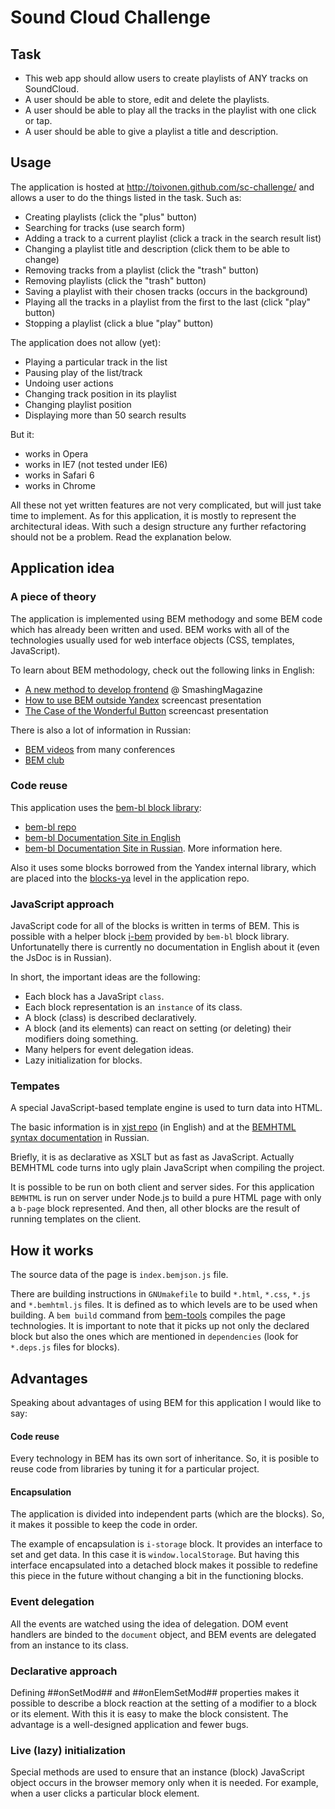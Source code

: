 Sound Cloud Challenge
============

## Task
 * This web app should allow users to create playlists of ANY tracks on SoundCloud.
 * A user should be able to store, edit and delete the playlists.
 * A user should be able to play all the tracks in the playlist with one click or tap.
 * A user should be able to give a playlist a title and description.

## Usage
The application is hosted at http://toivonen.github.com/sc-challenge/ and allows a user to do the things listed in the task.
Such as:
 * Creating playlists (click the "plus" button)
 * Searching for tracks (use search form)
 * Adding a track to a current playlist (click a track in the search result list)
 * Changing a playlist title and description (click them to be able to change)
 * Removing tracks from a playlist (click the "trash" button)
 * Removing playlists (click the "trash" button)
 * Saving a playlist with their chosen tracks (occurs in the background)
 * Playing all the tracks in a playlist from the first to the last (click "play" button)
 * Stopping a playlist (click a blue "play" button)

The application does not allow (yet):
 * Playing a particular track in the list
 * Pausing play of the list/track
 * Undoing user actions
 * Changing track position in its playlist
 * Changing playlist position
 * Displaying more than 50 search results

But it:
  * works in Opera
  * works in IE7 (not tested under IE6)
  * works in Safari 6
  * works in Chrome 

All these not yet written features are not very complicated, but will just take time to implement.
As for this application, it is mostly to represent the architectural ideas. With such a design
structure any further refactoring should not be a problem.
Read the explanation below.

## Application idea
### A piece of theory
The application is implemented using BEM methodogy and some BEM code which has already been written and used.
BEM works with all of the technologies usually used for web interface objects (CSS, templates, JavaScript).

To learn about BEM methodology, check out the following links in English:
  * [A new method to develop frontend](http://coding.smashingmagazine.com/front-end-methodology-bem-file-system-representation/)
  @ SmashingMagazine
  * [How to use BEM outside Yandex](https://vimeo.com/38346573) screencast presentation
  * [The Case of the Wonderful Button](https://vimeo.com/44013317) screencast presentation

There is also a lot of information in Russian:
 * [BEM videos](https://vimeo.com/user7969200/videos) from many conferences
 * [BEM club](http://clubs.ya.ru/bem/)

### Code reuse
This application uses the [bem-bl block library](https://github.com/bem/bem-bl):
 * [bem-bl repo](https://github.com/bem/bem-bl)
 * [bem-bl Documentation Site in English](http://bem.github.com/bem-bl/index.en.html)
 * [bem-bl Documentation Site in Russian](http://bem.github.com/bem-bl/index.ru.html). More information here.

Also it uses some blocks borrowed from the Yandex internal library, which are placed into the [blocks-ya](https://github.com/toivonen/sc-challenge/tree/master/blocks-ya)
level in the application repo.

### JavaScript approach
JavaScript code for all of the blocks is written in terms of BEM. This is possible with
a helper block [i-bem](http://bem.github.com/bem-bl/sets/common-desktop/i-bem/i-bem.ru.html)
provided by ``bem-bl`` block library.
Unfortunatelly there is currently no documentation in English about it (even the JsDoc is in Russian).

In short, the important ideas are the following:
 * Each block has a JavaSript ``class``.
 * Each block representation is an ``instance`` of its class.
 * A block (class) is described declaratively.
 * A block (and its elements) can react on setting (or deleting) their modifiers doing something.
 * Many helpers for event delegation ideas.
 * Lazy initialization for blocks.

### Tempates
A special JavaScript-based template engine is used to turn data into HTML.

The basic information is in [xjst repo](https://github.com/veged/xjst) (in English) and at the
[BEMHTML syntax documentation](http://bem.github.com/bem-bl/pages/bemhtml-syntax/bemhtml-syntax.ru.html)
in Russian.

Briefly, it is as declarative as XSLT but as fast as JavaScript. Actually BEMHTML code turns into ugly plain JavaScript
when compiling the project.

It is possible to be run on both client and server sides. For this application ``BEMHTML`` is
run on server under Node.js to build a pure HTML page with only a ``b-page`` block
represented. And then, all other blocks are the result of running templates on the client.

## How it works
The source data of the page is ``index.bemjson.js`` file.

There are building instructions in
``GNUmakefile`` to build ``*.html``, ``*.css``, ``*.js`` and ``*.bemhtml.js`` files.
It is defined as to which levels are to be used when building. A ``bem build`` command from [bem-tools](https://github.com/bem/bem-tools)
compiles the page technologies. It is important to note that it picks up not only
the declared block but also the ones which are mentioned in ``dependencies`` (look for ``*.deps.js`` files for blocks).

## Advantages
Speaking about advantages of using BEM for this application I would like to say:

#### Code reuse
Every technology in BEM has its own sort of inheritance. So, it is posible to reuse code from libraries by tuning it
for a particular project.

#### Encapsulation
The application is divided into independent parts (which are the blocks). So, it makes it possible to keep the code in order.

The example of encapsulation is ``i-storage`` block. It provides an interface to set and get data. In this case it is
``window.localStorage``. But having this interface encapsulated into a
detached block makes it possible to redefine this piece in the future without changing a bit
in the functioning blocks.

### Event delegation
All the events are watched using the idea of delegation. DOM event handlers are binded to
the ``document`` object, and BEM events are delegated from an instance to its class.

### Declarative approach
Defining ##onSetMod## and ##onElemSetMod## properties makes it possible to describe a block reaction
at the setting of a modifier to a block or its element. With this it is easy to make the block consistent.
The advantage is a well-designed application and fewer bugs.

### Live (lazy) initialization
Special methods are used to ensure that an instance (block) JavaScript object occurs in
the browser memory only when it is needed. For example, when a user clicks a particular block element.